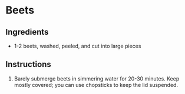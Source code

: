 # Beets

## Ingredients

- 1-2 beets, washed, peeled, and cut into large pieces

## Instructions

1. Barely submerge beets in simmering water for 20-30 minutes. Keep mostly covered; you can use chopsticks to keep the lid suspended.
